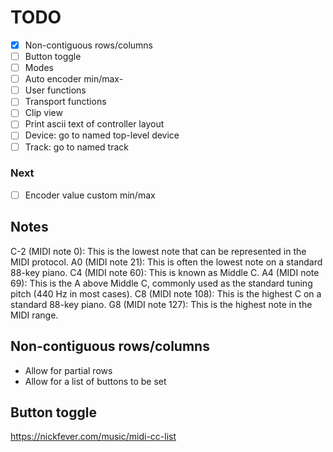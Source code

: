 # TODO

- [x] Non-contiguous rows/columns
- [ ] Button toggle
- [ ] Modes
- [ ] Auto encoder min/max-
- [ ] User functions
- [ ] Transport functions
- [ ] Clip view
- [ ] Print ascii text of controller layout
- [ ] Device: go to named top-level device
- [ ] Track: go to named track

### Next
- [ ] Encoder value custom min/max



## Notes

C-2 (MIDI note 0): This is the lowest note that can be represented in the MIDI protocol.
A0 (MIDI note 21): This is often the lowest note on a standard 88-key piano.
C4 (MIDI note 60): This is known as Middle C.
A4 (MIDI note 69): This is the A above Middle C, commonly used as the standard tuning pitch (440 Hz in most cases).
C8 (MIDI note 108): This is the highest C on a standard 88-key piano.
G8 (MIDI note 127): This is the highest note in the MIDI range.

## Non-contiguous rows/columns
- Allow for partial rows
- Allow for a list of buttons to be set


## Button toggle



https://nickfever.com/music/midi-cc-list